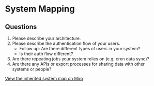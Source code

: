 # System Mapping

## Questions

1. Please describe your architecture.
1. Please describe the authentication flow of your users.
    * Follow up: Are there different types of users in your system?
    * Is their auth flow different?
1. Are there repeating jobs your system relies on (e.g. cron data sync)?
1. Are there any APIs or export processes for sharing data with other systems or people?

[View the inherited system map on Miro](https://miro.com/app/board/o9J_lCdf5Iw=/?moveToWidget=3074457360147104894&cot=14)